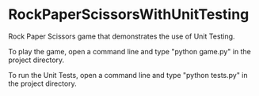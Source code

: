 # RockPaperScissorsWithUnitTesting

Rock Paper Scissors game that demonstrates the use of Unit Testing.

To play the game, open a command line and type "python game.py" in the project directory.

To run the Unit Tests, open a command line and type "python tests.py" in the project directory.
